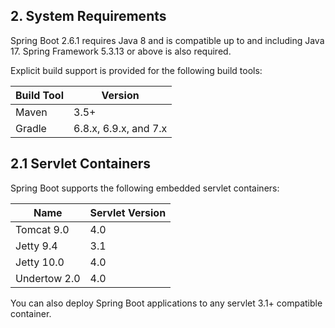 ## 2. System Requirements
Spring Boot 2.6.1 requires Java 8 and is compatible up to and including Java 17. Spring Framework 5.3.13 or above is also required.

Explicit build support is provided for the following build tools:

| Build Tool    | Version |
| -----------   | ----------- |
| Maven         | 3.5+       |
| Gradle        | 6.8.x, 6.9.x, and 7.x |

## 2.1 Servlet Containers
Spring Boot supports the following embedded servlet containers:

| Name    | Servlet Version |
| -----------   | ----------- |
| Tomcat 9.0         | 4.0       |
| Jetty 9.4        | 3.1 |
| Jetty 10.0         | 4.0       |
| Undertow 2.0         | 4.0       |

You can also deploy Spring Boot applications to any servlet 3.1+ compatible container.
